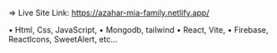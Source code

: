  
 
 => Live Site Link: https://azahar-mia-family.netlify.app/

• Html, Css, JavaScript,
• Mongodb, tailwind
• React, Vite,
• Firebase, ReactIcons, SweetAlert, etc...
